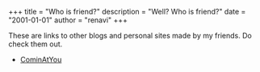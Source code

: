 +++
title = "Who is friend?"
description = "Well? Who is friend?"
date = "2001-01-01"
author = "renavi"
+++

These are links to other blogs and personal sites made by my friends. Do check them out.

- [CominAtYou](https://cominatyou.com/blog)
